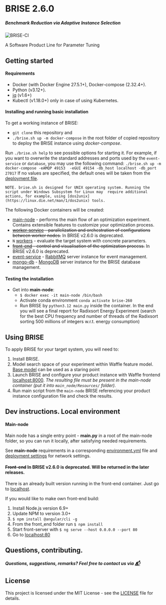 # BRISE 2.6.0
##### Benchmark Reduction via Adaptive Instance Selection
![BRISE-CI](https://github.com/dpukhkaiev/BRISE2/workflows/BRISE-CI/badge.svg?branch=master)

A Software Product Line for Parameter Tuning 

## Getting started
#### Requirements
- Docker (with Docker Engine 27.5.1+), Docker-compose (2.32.4+).
- Python (v3.12+).
- [jq](https://stedolan.github.io/jq/) (v1.6+)
- Kubectl (v1.18.0+) only in case of using Kubernetes.

#### Installing and running basic installation
To get a working instance of BRISE:
- `git clone` this repository and
- `./brise.sh up -m docker-compose` in the root folder of copied repository to deploy the BRISE instance using *docker-compose*.

Run  `./brise.sh help` to see possible options for starting it. For example, if you want to overwrite the standard addresses and ports used by the `event-service` or `database`, you may use the following command:
`./brise.sh up -m docker-compose -eAMQP 49153  -eGUI 49154 -db_host localhost -db_port 27017`
If no values are specified, the default ones will be taken from the [deployment file](./deployment_settings/LocalDeployment.json).

`NOTE. brise.sh is designed for UNIX operating system. Running the script under Windows Subsystem for Linux may 
require additional actions, for example, using [dos2unix](https://linux.die.net/man/1/dos2unix) tools.` 

The following Docker containers will be created:
- [main-node](./main_node/README.md "Main node Readme.") - performs the main flow of an optimization experiment. Contains 
extensible features to customize your optimization process.
- ~~[worker-service](./worker_service/README.md "Worker service Readme.") - parallelization and orchestration of configurations
 between worker nodes.~~ In BRISE v2.6.0 is deprecated.
- `N` [workers](./worker/README.md) - evaluate the target system with concrete parameters.
- ~~[front-end](./front_end/README.md) - control and visualisation of the optimization process.~~ In BRISE v2.6.0 is deprecated.
- [event-service](./event_service/README.md) - [RabbitMQ](https://www.rabbitmq.com/) server instance for event management.
- [mongo-db](./mongo_db/README.md) - [MongoDB](https://www.mongodb.com/) server instance for the BRISE database management.

#### Testing the installation
- Get into **main-node**:
    - `$ docker exec -it main-node /bin/bash`
    - Activate conda environment `conda activate brise-260`
    - Run BRISE by `python3.12 main.py` inside the container. In the end you will see a final report for Radixsort 
    Energy Experiment (search for the best CPU frequency and number of threads of the Radixsort sorting 500 millions of 
     integers w.r.t. energy consumption)

## Using BRISE
To apply BRISE for your target system, you will need to:
1. Install BRISE.
2. Model search space of your experiment within Waffle feature model. 
[Base model](main_node/Resources/tests/waffle_models/base.wfl) can be used as a staring point
3. Launch BRISE and configure your product instance with Waffle frontend [localhost:8000](http://localhost:8000).
*The resulting file must be present in the main-node container (put it into `main_node/Resources/` folder).*
4. Run main script from the `main-node` BRISE referencing your product instance configuration file and check the results.

## Dev instructions. Local environment 
#### Main-node
Main node has a single entry point - **main.py** in a root of the main-node folder, so you can run it locally,
after satisfying needed requirements.   

See **main-node** requirements in a corresponding [environment.yml](./main_node/environment.yml) file and 
[deployment settings](deployment_settings/LocalDeployment.json) for network settings.

#### ~~Front-end~~ In BRISE v2.6.0 is deprecated. Will be returned in the later releases.
There is an already built version running in the front-end container. Just go to [localhost](http://localhost/).

If you would like to make own front-end build:
1. Install Node.js version 6.9+
2. Update NPM to version 3.0+
3. `$ npm install @angular/cli -g`
4. From the front_end folder run `$ npm install`
5. Start front-server with `$ ng serve --host 0.0.0.0 --port 80`
6. Go to [localhost:80](http://localhost:80)

## Questions, contributing.
##### Questions, suggestions, remarks? Feel free to contact us via [:mailbox_with_mail:](mailto:dmytro.pukhkaiev@tu-dresden.de)

## License
This project is licensed under the MIT License - see the [LICENSE](LICENSE) file for details.
